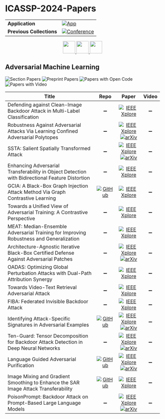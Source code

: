 # ICASSP-2024-Papers

<table>
    <tr>
        <td><strong>Application</strong></td>
        <td>
            <a href="https://huggingface.co/spaces/DmitryRyumin/NewEraAI-Papers" style="float:left;">
                <img src="https://img.shields.io/badge/🤗-NewEraAI--Papers-FFD21F.svg" alt="App" />
            </a>
        </td>
    </tr>
    <tr>
        <td><strong>Previous Collections</strong></td>
        <td>
            <a href="https://github.com/DmitryRyumin/ICASSP-2023-24-Papers/blob/main/README_2023.md">
                <img src="http://img.shields.io/badge/ICASSP-2023-0073AE.svg" alt="Conference">
            </a>
        </td>
    </tr>
</table>

<div align="center">
    <a href="https://github.com/DmitryRyumin/ICASSP-2023-24-Papers/blob/main/sections/2024/main/SLP-L10.md">
        <img src="https://cdn.jsdelivr.net/gh/DmitryRyumin/NewEraAI-Papers@main/images/left.svg" width="40" alt="" />
    </a>
    <a href="https://github.com/DmitryRyumin/ICASSP-2023-24-Papers/">
        <img src="https://cdn.jsdelivr.net/gh/DmitryRyumin/NewEraAI-Papers@main/images/home.svg" width="40" alt="" />
    </a>
    <a href="https://github.com/DmitryRyumin/ICASSP-2023-24-Papers/blob/main/sections/2024/main/SLP-L11.md">
        <img src="https://cdn.jsdelivr.net/gh/DmitryRyumin/NewEraAI-Papers@main/images/right.svg" width="40" alt="" />
    </a>
</div>

## Adversarial Machine Learning

![Section Papers](https://img.shields.io/badge/Section%20Papers-16-42BA16) ![Preprint Papers](https://img.shields.io/badge/Preprint%20Papers-7-b31b1b) ![Papers with Open Code](https://img.shields.io/badge/Papers%20with%20Open%20Code-4-1D7FBF) ![Papers with Video](https://img.shields.io/badge/Papers%20with%20Video-0-FF0000)

| **Title** | **Repo** | **Paper** | **Video** |
|-----------|:--------:|:---------:|:---------:|
| Defending against Clean-Image Backdoor Attack in Multi-Label Classification | :heavy_minus_sign: | [![IEEE Xplore](https://img.shields.io/badge/IEEE-10447895-E4A42C.svg)](https://ieeexplore.ieee.org/document/10447895) | :heavy_minus_sign: |
| Robustness Against Adversarial Attacks Via Learning Confined Adversarial Polytopes | :heavy_minus_sign: | [![IEEE Xplore](https://img.shields.io/badge/IEEE-10446776-E4A42C.svg)](https://ieeexplore.ieee.org/document/10446776) <br/> [![arXiv](https://img.shields.io/badge/arXiv-2401.07991-b31b1b.svg)](https://arxiv.org/abs/2401.07991) | :heavy_minus_sign: |
| SSTA: Salient Spatially Transformed Attack | :heavy_minus_sign: | [![IEEE Xplore](https://img.shields.io/badge/IEEE-10447882-E4A42C.svg)](https://ieeexplore.ieee.org/document/10447882) <br/> [![arXiv](https://img.shields.io/badge/arXiv-2312.07258-b31b1b.svg)](https://arxiv.org/abs/2312.07258) | :heavy_minus_sign: |
| Enhancing Adversarial Transferability in Object Detection with Bidirectional Feature Distortion | :heavy_minus_sign: | [![IEEE Xplore](https://img.shields.io/badge/IEEE-10447293-E4A42C.svg)](https://ieeexplore.ieee.org/document/10447293) | :heavy_minus_sign: |
| GCIA: A Black-Box Graph Injection Attack Method Via Graph Contrastive Learning | [![GitHub](https://img.shields.io/github/stars/Gmrider13/GCIA?style=flat)](https://github.com/Gmrider13/GCIA) | [![IEEE Xplore](https://img.shields.io/badge/IEEE-10446876-E4A42C.svg)](https://ieeexplore.ieee.org/document/10446876) | :heavy_minus_sign: |
| Towards a Unified View of Adversarial Training: A Contrastive Perspective | :heavy_minus_sign: | [![IEEE Xplore](https://img.shields.io/badge/IEEE-10446746-E4A42C.svg)](https://ieeexplore.ieee.org/document/10446746) | :heavy_minus_sign: |
| MEAT: Median-Ensemble Adversarial Training for Improving Robustness and Generalization | :heavy_minus_sign: | [![IEEE Xplore](https://img.shields.io/badge/IEEE-10446117-E4A42C.svg)](https://ieeexplore.ieee.org/document/10446117) | :heavy_minus_sign: |
| Architecture-Agnostic Iterative Black-Box Certified Defense Against Adversarial Patches | :heavy_minus_sign: | [![IEEE Xplore](https://img.shields.io/badge/IEEE-10448145-E4A42C.svg)](https://ieeexplore.ieee.org/document/10448145) <br/> [![arXiv](https://img.shields.io/badge/arXiv-2305.10929-b31b1b.svg)](https://arxiv.org/abs/2305.10929) | :heavy_minus_sign: |
| OADAS: Optimizing Global Perturbation Attacks with Dual-Path Attribution Synergy | :heavy_minus_sign: | [![IEEE Xplore](https://img.shields.io/badge/IEEE-10446681-E4A42C.svg)](https://ieeexplore.ieee.org/document/10446681) | :heavy_minus_sign: |
| Towards Video-Text Retrieval Adversarial Attack | :heavy_minus_sign: | [![IEEE Xplore](https://img.shields.io/badge/IEEE-10448358-E4A42C.svg)](https://ieeexplore.ieee.org/document/10448358) | :heavy_minus_sign: |
| FIBA: Federated Invisible Backdoor Attack | :heavy_minus_sign: | [![IEEE Xplore](https://img.shields.io/badge/IEEE-10446910-E4A42C.svg)](https://ieeexplore.ieee.org/document/10446910) | :heavy_minus_sign: |
| Identifying Attack-Specific Signatures in Adversarial Examples | [![GitHub](https://img.shields.io/github/stars/hsouri/REDRL?style=flat)](https://github.com/hsouri/REDRL) | [![IEEE Xplore](https://img.shields.io/badge/IEEE-10446989-E4A42C.svg)](https://ieeexplore.ieee.org/document/10446989) <br/> [![arXiv](https://img.shields.io/badge/arXiv-2110.06802-b31b1b.svg)](https://arxiv.org/abs/2110.06802) | :heavy_minus_sign: |
| Ten-Guard: Tensor Decomposition for Backdoor Attack Detection in Deep Neural Networks | :heavy_minus_sign: | [![IEEE Xplore](https://img.shields.io/badge/IEEE-10448222-E4A42C.svg)](https://ieeexplore.ieee.org/document/10448222) <br/> [![arXiv](https://img.shields.io/badge/arXiv-2401.05432-b31b1b.svg)](https://arxiv.org/abs/2401.05432) | :heavy_minus_sign: |
| Language Guided Adversarial Purification | [![GitHub](https://img.shields.io/github/stars/Visual-Conception-Group/LGAP?style=flat)](https://github.com/Visual-Conception-Group/LGAP) | [![IEEE Xplore](https://img.shields.io/badge/IEEE-10446676-E4A42C.svg)](https://ieeexplore.ieee.org/document/10446676) <br/> [![arXiv](https://img.shields.io/badge/arXiv-2309.10348-b31b1b.svg)](https://arxiv.org/abs/2309.10348) | :heavy_minus_sign: |
| Image Mixing and Gradient Smoothing to Enhance the SAR Image Attack Transferability | [![GitHub](https://img.shields.io/github/stars/JHL-HUST/IMGS?style=flat)](https://github.com/JHL-HUST/IMGS) | [![IEEE Xplore](https://img.shields.io/badge/IEEE-10448395-E4A42C.svg)](https://ieeexplore.ieee.org/document/10448395) | :heavy_minus_sign: |
| PoisonPrompt: Backdoor Attack on Prompt-Based Large Language Models | :heavy_minus_sign: | [![IEEE Xplore](https://img.shields.io/badge/IEEE-10446267-E4A42C.svg)](https://ieeexplore.ieee.org/document/10446267) <br/> [![arXiv](https://img.shields.io/badge/arXiv-2310.12439-b31b1b.svg)](https://arxiv.org/abs/2310.12439) | :heavy_minus_sign: |

